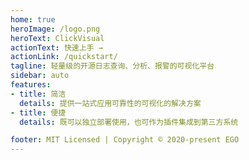 ```yaml
---
home: true
heroImage: /logo.png
heroText: ClickVisual
actionText: 快速上手 →
actionLink: /quickstart/
tagline: 轻量级的开源日志查询、分析、报警的可视化平台
sidebar: auto
features:
- title: 简洁
  details: 提供一站式应用可靠性的可视化的解决方案
- title: 便捷
  details: 既可以独立部署使用，也可作为插件集成到第三方系统

footer: MIT Licensed | Copyright © 2020-present EGO
---
```

